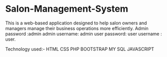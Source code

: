 # Salon-Management-System
This is a web-based application designed to help salon owners and managers manage their business operations more efficiently.
Admin password :admin
admin username: admin
user password: user
username : user.

Technology used:-
HTML
CSS
PHP
BOOTSTRAP
MY SQL
JAVASCRIPT
